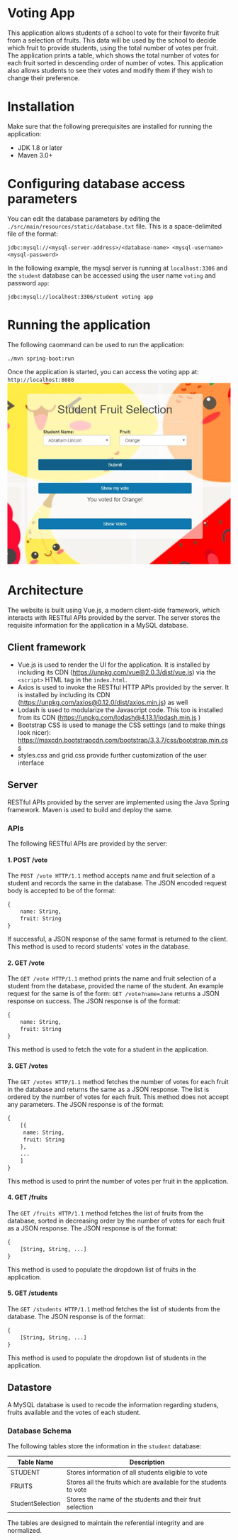 # Voting App
This application allows students of a school to vote for their favorite fruit from a selection of fruits. This data will be used by the school to decide which fruit to provide students, using the total number of votes per fruit. The application prints a table, which shows the total number of votes for each fruit sorted in descending order of number of votes. This application also allows students to see their votes and modify them if they wish to change their preference.

# Installation
Make sure that the following prerequisites are installed for running the application:
* JDK 1.8 or later
* Maven 3.0+
# Configuring database access parameters
You can edit the database parameters by editing the `./src/main/resources/static/database.txt` file. This is a space-delimited file of the format:
```
jdbc:mysql://<mysql-server-address>/<database-name> <mysql-username> <mysql-password>
```
In the following example, the mysql server is running at `localhost:3306` and the `student` database can be accessed using the user name `voting` and password `app`:
```
jdbc:mysql://localhost:3306/student voting app
```
# Running the application
The following caommand can be used to run the application:
```
./mvn spring-boot:run
```
Once the application is started, you can access the voting app at: `http://localhost:8080`
![app](./app.jpg)
# Architecture
The website is built using Vue.js, a modern client-side framework, which interacts with RESTful APIs provided by the server. The server stores the requisite information for the application in a MySQL database.
## Client framework
* Vue.js is used to render the UI for the application. It is installed by including its CDN (https://unpkg.com/vue@2.0.3/dist/vue.js) via the `<script>` HTML tag in the `index.html`.
* Axios is used to invoke the RESTful HTTP APIs provided by the server. It is installed by including its CDN (https://unpkg.com/axios@0.12.0/dist/axios.min.js) as well
* Lodash is used to modularize the Javascript code. This too is installed from its CDN (https://unpkg.com/lodash@4.13.1/lodash.min.js
)
* Bootstrap CSS is used to manage the CSS settings (and to make things look nicer): https://maxcdn.bootstrapcdn.com/bootstrap/3.3.7/css/bootstrap.min.css
* styles.css and grid.css provide further customization of the user interface
## Server
RESTful APIs provided by the server are implemented using the Java Spring framework. Maven is used to build and deploy the same.
### APIs
The following RESTful APIs are provided by the server:
#### 1. POST /vote
The `POST /vote HTTP/1.1` method accepts name and fruit selection of a student and records the same in the database. The JSON encoded request body is accepted to be of the format:
```
{
    name: String,
    fruit: String
}
```
If successful, a JSON response of the same format is returned to the client. This method is used to record students' votes in the database.
#### 2. GET /vote
The `GET /vote HTTP/1.1` method prints the name and fruit selection of a student from the database, provided the name of the student. An example request for the same is of the form: `GET /vote?name=Jane` returns a JSON response on success. The JSON response is of the format:
```
{
    name: String,
    fruit: String
}
```
This method is used to fetch the vote for a student in the application.
#### 3. GET /votes
The `GET /votes HTTP/1.1` method fetches the number of votes for each fruit in the database and returns the same as a JSON response. The list is ordered by the number of votes for each fruit. This method does not accept any parameters. The JSON response is of the format:
```
{
    [{
   	 name: String,
   	 fruit: String
    },
    ...
    ]
}
```
This method is used to print the number of votes per fruit in the application.
#### 4. GET /fruits
The `GET /fruits HTTP/1.1` method fetches the list of fruits from the database, sorted in decreasing order by the number of votes for each fruit as a JSON response. The JSON response is of the format:
```
{
    [String, String, ...]
}
```
This method is used to populate the dropdown list of fruits in the application.
#### 5. GET /students
The `GET /students HTTP/1.1` method fetches the list of students from the database. The JSON response is of the format:
```
{
    [String, String, ...]
}
```
This method is used to populate the dropdown list of students in the application.
## Datastore
A MySQL database is used to recode the information regarding studens, fruits available and the votes of each student.
### Database Schema
The following tables store the information in the `student` database:

| Table Name | Description |
|------------|-------------|
| STUDENT	| Stores information of all students eligible to vote |
| FRUITS 	| Stores all the fruits which are available for the students to vote |
| StudentSelection | Stores the name of the students and their fruit selection |
The tables are designed to maintain the referential integrity and are normalized.
